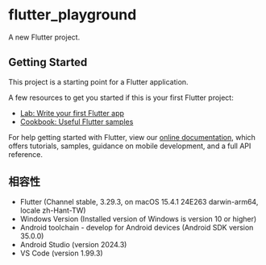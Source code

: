 # flutter_playground

A new Flutter project.

## Getting Started

This project is a starting point for a Flutter application.

A few resources to get you started if this is your first Flutter project:

- [Lab: Write your first Flutter app](https://flutter.dev/docs/get-started/codelab)
- [Cookbook: Useful Flutter samples](https://flutter.dev/docs/cookbook)

For help getting started with Flutter, view our
[online documentation](https://flutter.dev/docs), which offers tutorials,
samples, guidance on mobile development, and a full API reference.

## 相容性
- Flutter (Channel stable, 3.29.3, on macOS 15.4.1 24E263 darwin-arm64, locale zh-Hant-TW)
- Windows Version (Installed version of Windows is version 10 or higher)
- Android toolchain - develop for Android devices (Android SDK version 35.0.0)
- Android Studio (version 2024.3)
- VS Code (version 1.99.3)